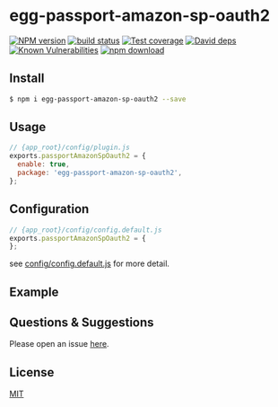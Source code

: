 # egg-passport-amazon-sp-oauth2

[![NPM version][npm-image]][npm-url]
[![build status][travis-image]][travis-url]
[![Test coverage][codecov-image]][codecov-url]
[![David deps][david-image]][david-url]
[![Known Vulnerabilities][snyk-image]][snyk-url]
[![npm download][download-image]][download-url]

[npm-image]: https://img.shields.io/npm/v/egg-passport-amazon-sp-oauth2.svg?style=flat-square
[npm-url]: https://npmjs.org/package/egg-passport-amazon-sp-oauth2
[travis-image]: https://img.shields.io/travis/eggjs/egg-passport-amazon-sp-oauth2.svg?style=flat-square
[travis-url]: https://travis-ci.org/eggjs/egg-passport-amazon-sp-oauth2
[codecov-image]: https://img.shields.io/codecov/c/github/eggjs/egg-passport-amazon-sp-oauth2.svg?style=flat-square
[codecov-url]: https://codecov.io/github/eggjs/egg-passport-amazon-sp-oauth2?branch=master
[david-image]: https://img.shields.io/david/eggjs/egg-passport-amazon-sp-oauth2.svg?style=flat-square
[david-url]: https://david-dm.org/eggjs/egg-passport-amazon-sp-oauth2
[snyk-image]: https://snyk.io/test/npm/egg-passport-amazon-sp-oauth2/badge.svg?style=flat-square
[snyk-url]: https://snyk.io/test/npm/egg-passport-amazon-sp-oauth2
[download-image]: https://img.shields.io/npm/dm/egg-passport-amazon-sp-oauth2.svg?style=flat-square
[download-url]: https://npmjs.org/package/egg-passport-amazon-sp-oauth2

<!--
Description here.
-->

## Install

```bash
$ npm i egg-passport-amazon-sp-oauth2 --save
```

## Usage

```js
// {app_root}/config/plugin.js
exports.passportAmazonSpOauth2 = {
  enable: true,
  package: 'egg-passport-amazon-sp-oauth2',
};
```

## Configuration

```js
// {app_root}/config/config.default.js
exports.passportAmazonSpOauth2 = {
};
```

see [config/config.default.js](config/config.default.js) for more detail.

## Example

<!-- example here -->

## Questions & Suggestions

Please open an issue [here](https://github.com/eggjs/egg/issues).

## License

[MIT](LICENSE)
